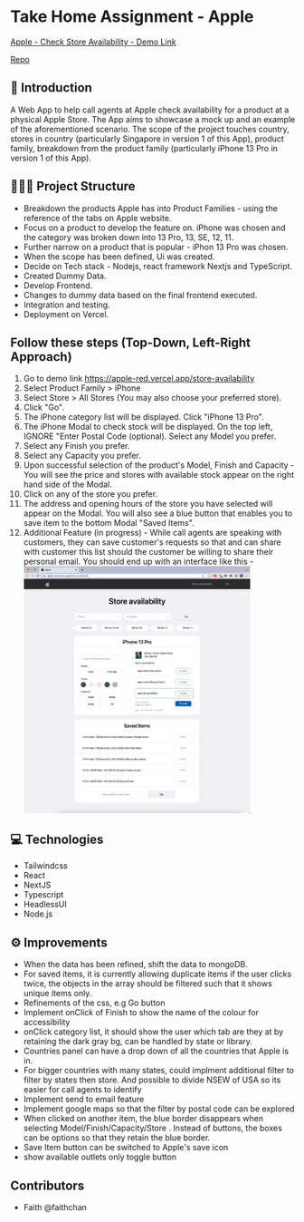 # Take Home Assignment - Apple

[Apple - Check Store Availability - Demo Link](https://apple-red.vercel.app/store-availability)

[Repo](https://github.com/faithchan/store-availability/tree/main/store-availability)

## 🌌 Introduction

A Web App to help call agents at Apple check availability for a product at a physical Apple Store. The App aims to showcase a mock up and an example of the aforementioned scenario. The scope of the project touches country, stores in country (particularly Singapore in version 1 of this App), product family, breakdown from the product family (particularly iPhone 13 Pro in version 1 of this App).

## 👨🏻‍💻 Project Structure

- Breakdown the products Apple has into Product Families - using the reference of the tabs on Apple website.
- Focus on a product to develop the feature on. iPhone was chosen and the category was broken down into 13 Pro, 13, SE, 12, 11.
- Further narrow on a product that is popular - iPhon 13 Pro was chosen.
- When the scope has been defined, Ui was created.
- Decide on Tech stack - Nodejs, react framework Nextjs and TypeScript.
- Created Dummy Data.
- Develop Frontend.
- Changes to dummy data based on the final frontend executed.
- Integration and testing.
- Deployment on Vercel.

## Follow these steps (Top-Down, Left-Right Approach)

1. Go to demo link https://apple-red.vercel.app/store-availability
2. Select Product Family > iPhone
3. Select Store > All Stores (You may also choose your preferred store).
4. Click "Go".
5. The iPhone category list will be displayed. Click "iPhone 13 Pro".
6. The iPhone Modal to check stock will be displayed. On the top left, IGNORE "Enter Postal Code (optional). Select any Model you prefer.
7. Select any Finish you prefer.
8. Select any Capacity you prefer.
9. Upon successful selection of the product's Model, Finish and Capacity - You will see the price and stores with available stock appear on the right hand side of the Modal.
10. Click on any of the store you prefer.
11. The address and opening hours of the store you have selected will appear on the Modal. You will also see a blue button that enables you to save item to the bottom Modal "Saved Items".
12. Additional Feature (in progress) - While call agents are speaking with customers, they can save customer's requests so that and can share with customer this list should the customer be willing to share their personal email.
    You should end up with an interface like this -
    <img src="./public/EndProduct.png" width="400"/>

## 💻 Technologies

- Tailwindcss
- React
- NextJS
- Typescript
- HeadlessUI
- Node.js

## ⚙️ Improvements

- When the data has been refined, shift the data to mongoDB.
- For saved items, it is currently allowing duplicate items if the user clicks twice, the objects in the array should be filtered such that it shows unique items only.
- Refinements of the css, e.g Go button
- Implement onClick of Finish to show the name of the colour for accessibility
- onClick category list, it should show the user which tab are they at by retaining the dark gray bg, can be handled by state or library.
- Countries panel can have a drop down of all the countries that Apple is in.
- For bigger countries with many states, could implment additional filter to filter by states then store. And possible to divide NSEW of USA so its easier for call agents to identify
- Implement send to email feature
- Implement google maps so that the filter by postal code can be explored
- When clicked on another item, the blue border disappears when selecting Model/Finish/Capacity/Store . Instead of buttons, the boxes can be options so that they retain the blue border.
- Save Item button can be switched to Apple's save icon
- show available outlets only toggle button

## Contributors

- Faith @faithchan

